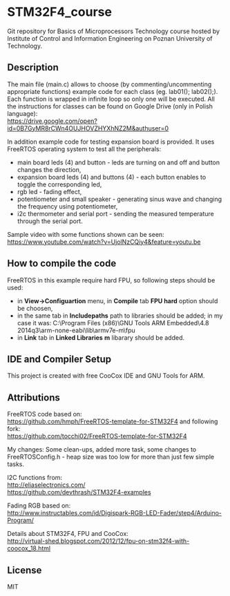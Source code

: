 STM32F4_course
==============

Git repository for Basics of Microprocessors Technology course hosted by Institute of Control and Information Engineering on  Poznan University of Technology.

## Description

The main file (main.c) allows to choose (by commenting/uncommenting appropriate functions) example code for each class (eg. lab01(); lab02();). Each function is wrapped in infinite loop so only one will be executed. All the instructions for classes can be found on Google Drive (only in Polish language):
<br>
https://drive.google.com/open?id=0B7GyMR8rCWn4OUJHOVZHYXhNZ2M&authuser=0

In addition example code for testing expansion board is provided. It uses FreeRTOS operating system to test all the peripherals:
 * main board leds (4) and button - leds are turning on and off and button changes the direction,
 * expansion board leds (4) and buttons (4) - each button enables to toggle the corresponding led,
 * rgb led - fading effect,
 * potentiometer and small speaker - generating sinus wave and changing the frequency using potentiometer,
 * i2c thermometer and serial port - sending the measured temperature through the serial port.

Sample video with some functions shown can be seen:
<br>
https://www.youtube.com/watch?v=UjolNzCQiy4&feature=youtu.be

## How to compile the code

FreeRTOS in this example require hard FPU, so following steps should be used:
 * in <b>View->Configuartion</b> menu, in <b>Compile</b> tab <b>FPU hard</b> option should be choosen,
 * in the same tab in <b>Includepaths</b> path to libraries should be added; in my case it was: 
C:\Program Files (x86)\GNU Tools ARM Embedded\4.8 2014q3\arm-none-eabi\lib\armv7e-m\fpu
 * in <b>Link</b> tab in <b>Linked Libraries</b> <b>m</b> libarary should be added.

## IDE and Compiler Setup

This project is created with free CooCox IDE and GNU Tools for ARM.

## Attributions

FreeRTOS code based on:
<br>
https://github.com/hmph/FreeRTOS-template-for-STM32F4
and following fork:
<br>
https://github.com/tocchi02/FreeRTOS-template-for-STM32F4

My changes:
Some clean-ups, added more task, some changes to FreeRTOSConfig.h - heap size was too low for more than just few simple tasks.

I2C functions from:
<br>
http://eliaselectronics.com/
<br>
https://github.com/devthrash/STM32F4-examples

Fading RGB based on:
<br>
http://www.instructables.com/id/Digispark-RGB-LED-Fader/step4/Arduino-Program/

Details about STM32F4, FPU and CooCox:
<br>
http://virtual-shed.blogspot.com/2012/12/fpu-on-stm32f4-with-coocox_18.html

## License

MIT

